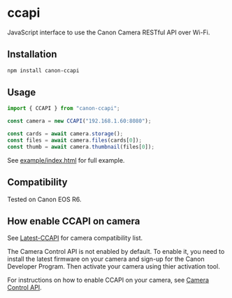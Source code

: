 # ccapi

JavaScript interface to use the Canon Camera RESTful API over Wi-Fi.

## Installation

```bash
npm install canon-ccapi
```

## Usage

```javascript
import { CCAPI } from "canon-ccapi";

const camera = new CCAPI("192.168.1.60:8080");

const cards = await camera.storage();
const files = await camera.files(cards[0]);
const thumb = await camera.thumbnail(files[0]);
```

See [example/index.html](./example/index.html) for full example.

## Compatibility

Tested on Canon EOS R6.

## How enable CCAPI on camera

See [Latest-CCAPI](https://developers.canon-europe.com/s/article/Latest-CCAPI) for camera compatibility list.

The Camera Control API is not enabled by default. To enable it, you need to install the latest firmware on your camera and sign-up for the Canon Developer Program. Then activate your camera using thier activation tool.

For instructions on how to enable CCAPI on your camera, see [Camera Control API](https://developers.canon-europe.com/s/camera).
